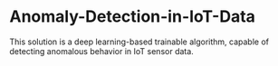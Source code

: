 # Anomaly-Detection-in-IoT-Data
This solution is a deep learning-based trainable algorithm, capable of detecting anomalous behavior in IoT sensor data.
